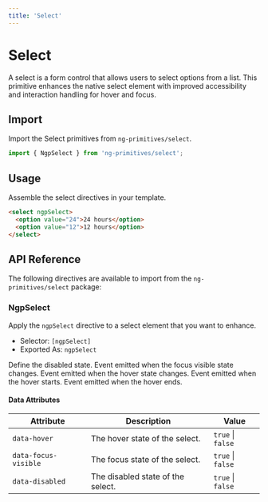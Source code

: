 ```yaml
---
title: 'Select'
---
```


# Select

A select is a form control that allows users to select options from a list. This primitive enhances the native select element with improved accessibility and interaction handling for hover and focus.

<docs-example name="select"></docs-example>

## Import

Import the Select primitives from `ng-primitives/select`.

```ts
import { NgpSelect } from 'ng-primitives/select';
```

## Usage

Assemble the select directives in your template.

```html
<select ngpSelect>
  <option value="24">24 hours</option>
  <option value="12">12 hours</option>
</select>
```

## API Reference

The following directives are available to import from the `ng-primitives/select` package:

### NgpSelect

Apply the `ngpSelect` directive to a select element that you want to enhance.

- Selector: `[ngpSelect]`
- Exported As: `ngpSelect`

<response-field name="ngpSelectDisabled" type="boolean">
  Define the disabled state.
</response-field>

<response-field name="ngpFocusVisible" type="EventEmitter<boolean>">
  Event emitted when the focus visible state changes.
</response-field>

<response-field name="ngpHover" type="EventEmitter<boolean>">
  Event emitted when the hover state changes.
</response-field>

<response-field name="ngpHoverStart" type="EventEmitter<void>">
  Event emitted when the hover starts.
</response-field>

<response-field name="ngpHoverEnd" type="EventEmitter<void>">
  Event emitted when the hover ends.
</response-field>

#### Data Attributes

| Attribute            | Description                       | Value             |
| -------------------- | --------------------------------- | ----------------- |
| `data-hover`         | The hover state of the select.    | `true` \| `false` |
| `data-focus-visible` | The focus state of the select.    | `true` \| `false` |
| `data-disabled`      | The disabled state of the select. | `true` \| `false` |
